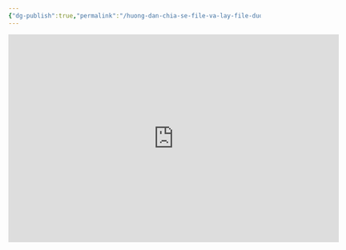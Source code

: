 ```yaml
---
{"dg-publish":true,"permalink":"/huong-dan-chia-se-file-va-lay-file-duoc-chia-se-o-obsidian/"}
---
```



<iframe width="660" height="415" src="https://www.youtube.com/embed/OG3ZutPNDb8" title="YouTube video player" frameborder="0" allow="accelerometer; autoplay; clipboard-write; encrypted-media; gyroscope; picture-in-picture; web-share" allowfullscreen></iframe>